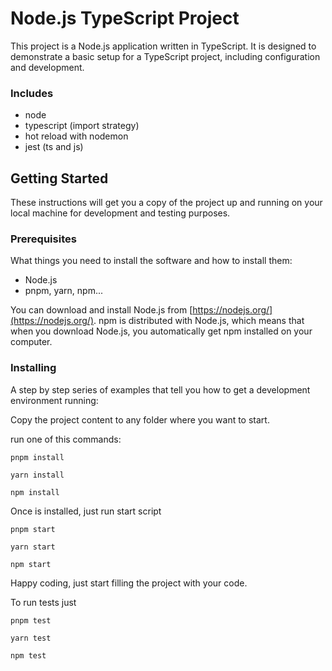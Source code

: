 # Node.js TypeScript Project

This project is a Node.js application written in TypeScript. It is designed to demonstrate a basic setup for a TypeScript project, including configuration and development.

### Includes

- node
- typescript (import strategy)
- hot reload with nodemon
- jest (ts and js)


## Getting Started

These instructions will get you a copy of the project up and running on your local machine for development and testing purposes.

### Prerequisites

What things you need to install the software and how to install them:

- Node.js
- pnpm, yarn, npm...

You can download and install Node.js from [https://nodejs.org/](https://nodejs.org/). npm is distributed with Node.js, which means that when you download Node.js, you automatically get npm installed on your computer.

### Installing

A step by step series of examples that tell you how to get a development environment running:

Copy the project content to any folder where you want to start.

run one of this commands:

`pnpm install`

`yarn install`

`npm install`

Once is installed, just run start script

`pnpm start`

`yarn start`

`npm start`

Happy coding, just start filling the project with your code.

To run tests just

`pnpm test`

`yarn test`

`npm test`
